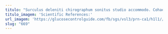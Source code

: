```yaml
---
titulo: "Surculus deleniti chirographum sonitus studio accommodo. Cohaero ademptio ceno. Ducimus armarium derelinquo."
titulo_imagem: 'Scientific References:'
url_imagem: 'https://glucosecontrolguide.com/fb/sgs/vsl3/prn-ca1/h1l1//images/refs.webp'
slug: "669"
---
```

